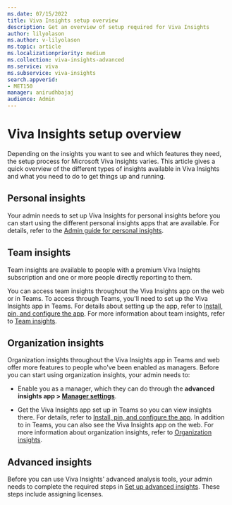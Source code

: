 ```yaml
---
ms.date: 07/15/2022
title: Viva Insights setup overview
description: Get an overview of setup required for Viva Insights
author: lilyolason
ms.author: v-lilyolason
ms.topic: article
ms.localizationpriority: medium 
ms.collection: viva-insights-advanced 
ms.service: viva 
ms.subservice: viva-insights 
search.appverid: 
- MET150 
manager: anirudhbajaj
audience: Admin
---
```


# Viva Insights setup overview

Depending on the insights you want to see and which features they need, the setup process for Microsoft Viva Insights varies. This article gives a quick overview of the different types of insights available in Viva Insights and what you need to do to get things up and running.

## Personal insights

Your admin needs to set up Viva Insights for personal insights before you can start using the different personal insights apps that are available. For details, refer to the [Admin guide for personal insights](/viva/insights/personal/overview/mya-for-admins).

## Team insights

Team insights are available to people with a premium Viva Insights subscription and one or more people directly reporting to them.

You can access team insights throughout the Viva Insights app on the web or in Teams. To access through Teams, you'll need to set up the Viva Insights app in Teams. For details about setting up the app, refer to  [Install, pin, and configure the app](../../personal/teams/introduction-install.md). For more information about team insights, refer to [Team insights](../../org-team-insights/team-insights.md).

## Organization insights

Organization insights throughout the Viva Insights app in Teams and web offer more features to people who've been enabled as managers. Before you can start using organization insights, your admin needs to:

* Enable you as a manager, which they can do through the **advanced insights app > [Manager settings](./manager-settings.md)**.

* Get the Viva Insights app set up in Teams so you can view insights there. For details, refer to  [Install, pin, and configure the app](../../personal/teams/introduction-install.md). In addition to in Teams, you can also see the Viva Insights app on the web. For more information about organization insights, refer to [Organization insights](../../org-team-insights/org-insights.md).

## Advanced insights

Before you can use Viva Insights' advanced analysis tools, your admin needs to complete the required steps in [Set up advanced insights](./setup.md). These steps include assigning licenses.

